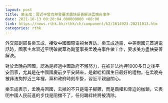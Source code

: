 ```yaml
---
layout: post
title: 樂玉成：習近平曾向拜登要求盡快妥善解決孟晚舟事件
date: 2021-10-13 00:20:04.000000000 +08:00
link: https://news.rthk.hk/rthk/ch/component/k2/1614923-20211013.htm
categories: rthk
---
```


外交部副部長樂玉成，接受中國國際電視台專訪。樂玉成透露，中美兩國元首通電話時，國家主席習近平明確就華為副董事長孟晚舟事件做工作，要求美方盡快妥善解決。

對於孟晚舟回國，認為是經過中國政府不懈努力，在被非法拘押1000多日之後平安回家，尤其是在中國國慶前夕平安歸來，是獻給祖國生日最好的禮物。在孟晚舟被非法拘押近三年裡，黨和政府時刻牽掛，習近平親自關心。

樂玉成表示，孟晚舟回國，去掉的不只是電子腳鐐，而是霸權和脅迫的枷鎖，它表明中國人民前進的步伐是阻擋不了，任何羈絆終將被清除。
